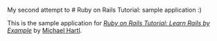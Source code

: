 My second attempt to # Ruby on Rails Tutorial: sample application :)

This is the sample application for
[*Ruby on Rails Tutorial: Learn Rails by Example*](http://railstutorial.org/)
by [Michael Hartl](http://michaelhartl.com/).